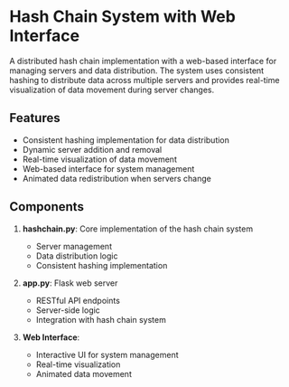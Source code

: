 # Hash Chain System with Web Interface

A distributed hash chain implementation with a web-based interface for managing servers and data distribution. The system uses consistent hashing to distribute data across multiple servers and provides real-time visualization of data movement during server changes.

## Features

- Consistent hashing implementation for data distribution
- Dynamic server addition and removal
- Real-time visualization of data movement
- Web-based interface for system management
- Animated data redistribution when servers change

## Components

1. **hashchain.py**: Core implementation of the hash chain system
   - Server management
   - Data distribution logic
   - Consistent hashing implementation

2. **app.py**: Flask web server
   - RESTful API endpoints
   - Server-side logic
   - Integration with hash chain system

3. **Web Interface**:
   - Interactive UI for system management
   - Real-time visualization
   - Animated data movement


